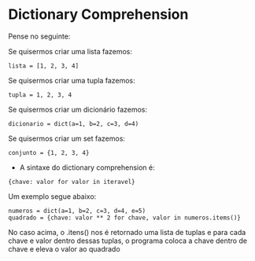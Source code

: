 # Dictionary Comprehension

Pense no seguinte:

Se quisermos criar uma lista fazemos:

~~~
lista = [1, 2, 3, 4]
~~~

Se quisermos criar uma tupla fazemos:

~~~
tupla = 1, 2, 3, 4
~~~

Se quisermos criar um dicionário fazemos:

~~~
dicionario = dict(a=1, b=2, c=3, d=4)
~~~

Se quisermos criar um set fazemos:

~~~
conjunto = {1, 2, 3, 4}
~~~

- A sintaxe do dictionary comprehension é:

~~~
{chave: valor for valor in iteravel}
~~~

Um exemplo segue abaixo:

~~~
numeros = dict(a=1, b=2, c=3, d=4, e=5)
quadrado = {chave: valor ** 2 for chave, valor in numeros.items()}
~~~

No caso acima, o .itens() nos é retornado uma lista de tuplas e para cada chave e valor dentro dessas tuplas, 
o programa coloca a chave dentro de chave e eleva o valor ao quadrado